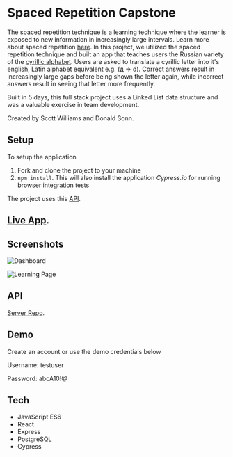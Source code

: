 # Spaced Repetition Capstone

The spaced repetition technique is a learning technique where the learner is exposed to new information in increasingly large intervals. Learn more about spaced repetition [here](https://en.wikipedia.org/wiki/Spaced_repetition).  In this project, we utilized the spaced repetition technique and built an app that teaches users the Russian variety of the [cyrillic alphabet](https://en.wikipedia.org/wiki/Cyrillic_alphabets).  Users are asked to translate a cyrillic letter into it's english, Latin alphabet equivalent e.g. (д => d).  Correct answers result in increasingly large gaps before being shown the letter again, while incorrect answers result in seeing that letter more frequently.

Built in 5 days, this full stack project uses a Linked List data structure and was a valuable exercise in team development.

Created by Scott Williams and Donald Sonn.

## Setup

To setup the application

1. Fork and clone the project to your machine
2. `npm install`. This will also install the application *Cypress.io* for running browser integration tests

The project uses this [API](https://github.com/thinkful-ei-bee/spacerep-scott-donald-api).

## [Live App](https://learn-cyrillic.now.sh/). 

## Screenshots

![Dashboard](https://i.imgur.com/W8OJkOW.png)

![Learning Page](https://i.imgur.com/B5LNelM.png)

## API

[Server Repo](https://github.com/thinkful-ei-bee/spacerep-scott-donald-api).

## Demo
Create an account or use the demo credentials below

Username: testuser

Password: abcA10!@

## Tech

* JavaScript ES6
* React
* Express
* PostgreSQL
* Cypress
